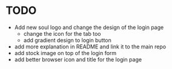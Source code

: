 # TODO

- Add new soul logo and change the design of the login page
  - change the icon for the tab too
  - add gradient design to login button
- add more explanation in README and link it to the main repo
- add stock image on top of the login form
- add better browser icon and title for the login page
